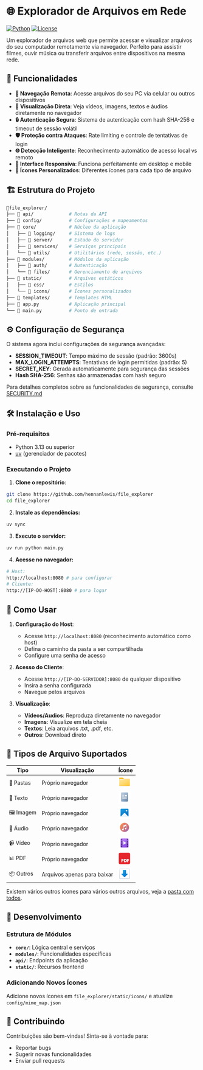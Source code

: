 # 🌐 Explorador de Arquivos em Rede

[![Python](https://img.shields.io/badge/Python-3.12+-blue.svg)](https://python.org)
[![License](https://img.shields.io/badge/License-MIT-green.svg)](LICENSE)

Um explorador de arquivos web que permite acessar e visualizar arquivos do seu computador remotamente via navegador. Perfeito para assistir filmes, ouvir música ou transferir arquivos entre dispositivos na mesma rede.

## 🚀 Funcionalidades

- **📁 Navegação Remota**: Acesse arquivos do seu PC via celular ou outros dispositivos
- **🎥 Visualização Direta**: Veja vídeos, imagens, textos e áudios diretamente no navegador
- **🔒 Autenticação Segura**: Sistema de autenticação com hash SHA-256 e timeout de sessão volátil
- **🛡️ Proteção contra Ataques**: Rate limiting e controle de tentativas de login
- **🌐 Detecção Inteligente**: Reconhecimento automático de acesso local vs remoto
- **📱 Interface Responsiva**: Funciona perfeitamente em desktop e mobile
- **🎨 Ícones Personalizados**: Diferentes ícones para cada tipo de arquivo

## 🏗️ Estrutura do Projeto

```bash
📁file_explorer/
├── 📁 api/             # Rotas da API
├── 📁 config/          # Configurações e mapeamentos
├── 📁 core/            # Núcleo da aplicação
│   ├── 📁 logging/     # Sistema de logs
│   ├── 📁 server/      # Estado do servidor
│   ├── 📁 services/    # Serviços principais
│   └── 📁 utils/       # Utilitários (rede, sessão, etc.)
├── 📁 modules/         # Módulos da aplicação
│   ├── 📁 auth/        # Autenticação
│   └── 📁 files/       # Gerenciamento de arquivos
├── 📁 static/          # Arquivos estáticos
│   ├── 📁 css/         # Estilos
│   └── 📁 icons/       # Ícones personalizados
├── 📁 templates/       # Templates HTML
├── 📄 app.py           # Aplicação principal
└── 📄 main.py          # Ponto de entrada
```

## ⚙️ Configuração de Segurança

O sistema agora inclui configurações de segurança avançadas:

- **SESSION_TIMEOUT**: Tempo máximo de sessão (padrão: 3600s)
- **MAX_LOGIN_ATTEMPTS**: Tentativas de login permitidas (padrão: 5)
- **SECRET_KEY**: Gerada automaticamente para segurança das sessões
- **Hash SHA-256**: Senhas são armazenadas com hash seguro

Para detalhes completos sobre as funcionalidades de segurança, consulte [SECURITY.md](doc/SECURITY.md)

## 🛠️ Instalação e Uso

### Pré-requisitos
- Python 3.13 ou superior
- [uv](https://docs.astral.sh/uv/getting-started/installation/) (gerenciador de pacotes)

### Executando o Projeto

1. **Clone o repositório**:
```bash
git clone https://github.com/hennanlewis/file_explorer
cd file_explorer
```

2. **Instale as dependências:**
```bash
uv sync
```

3. **Execute o servidor:**
```bash
uv run python main.py
```

4. **Acesse no navegador:**
```bash
# Host: 
http://localhost:8080 # para configurar
# Cliente:
http://[IP-DO-HOST]:8080 # para logar
```

## 📸 Como Usar

1. **Configuração do Host**:
    - Acesse `http://localhost:8080` (reconhecimento automático como host)
    - Defina o caminho da pasta a ser compartilhada
    - Configure uma senha de acesso
2. **Acesso do Cliente**:
    - Acesse `http://[IP-DO-SERVIDOR]:8080` de qualquer dispositivo
    - Insira a senha configurada
    - Navegue pelos arquivos

3. **Visualização**:
    - **Vídeos/Audios**: Reproduza diretamente no navegador
    - **Imagens**: Visualize em tela cheia
    - **Textos**: Leia arquivos .txt, .pdf, etc.
    - **Outros**: Download direto


## 🎯 Tipos de Arquivo Suportados
| Tipo                    | Visualização   | Ícone                                                                       |
| ----------------------- | -------------- | --------------------------------------------------------------------------- |
| 📁 Pastas               | Próprio navegador | <img src="file_explorer/static/icons/folder.png" width="32" height="32" alt="Pastas">   |
| 📄 Texto                | Próprio navegador | <img src="file_explorer/static/icons/text-file.png" width="32" height="32" alt="Texto">   |
| 🖼️ Imagem               | Próprio navegador | <img src="file_explorer/static/icons/image-file.png" width="32" height="32" alt="Imagem"> |
| 🎵 Áudio                | Próprio navegador | <img src="file_explorer/static/icons/audio-file.png" width="32" height="32" alt="Áudio">  |
| 📹 Vídeo                | Próprio navegador | <img src="file_explorer/static/icons/video-file.png" width="32" height="32" alt="Vídeo">  |
| 📊 PDF                  | Próprio navegador | <img src="file_explorer/static/icons/svg/pdf-file.svg" width="32" height="32" alt="PDF">  |
| 📦 Outros | Arquivos apenas para baixar     | <img src="file_explorer/static/icons/file.png" width="32" height="32" alt="Arquivos mais gerais">      |

Existem vários outros ícones para vários outros arquivos, veja a [pasta com todos](file_explorer/static/icons/).


## 🔧 Desenvolvimento

### Estrutura de Módulos
- **`core/`**: Lógica central e serviços
- **`modules/`**: Funcionalidades específicas
- **`api/`**: Endpoints da aplicação
- **`static/`**: Recursos frontend

### Adicionando Novos Ícones

Adicione novos ícones em `file_explorer/static/icons/` e atualize `config/mime_map.json`

## 🤝 Contribuindo
Contribuições são bem-vindas! Sinta-se à vontade para:
- Reportar bugs
- Sugerir novas funcionalidades
- Enviar pull requests
